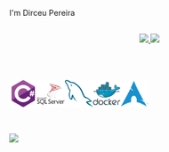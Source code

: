 
I'm Dirceu Pereira
##

<div align="center">
<a href="https://github.com/Dirceu-Pereira">
<img height="150em" src="https://github-readme-stats.vercel.app/api?username=Dirceu-Pereira&show_icons=true&theme=dark&include_all_commits=true&count_private=true"/> 
<img height="130em" src="https://github-readme-stats.vercel.app/api/top-langs/?username=Dirceu-Pereira&layout=compact"/>
</div>

##

<div>
   <br> <br>
  
<img align="left" height="50" width="50" src="https://raw.githubusercontent.com/devicons/devicon/master/icons/csharp/csharp-original.svg">
<img align="left" height="50" width="50" src="https://github.com/devicons/devicon/blob/master/icons/microsoftsqlserver/microsoftsqlserver-original-wordmark.svg">   
<img align="left" height="50" width="50" src="https://raw.githubusercontent.com/devicons/devicon/master/icons/mysql/mysql-original.svg">
<img align="left" height="50" width="50" src="https://github.com/devicons/devicon/blob/master/icons/docker/docker-original-wordmark.svg">
<img align="left" height="50" width="50" src="https://github.com/devicons/devicon/blob/master/icons/archlinux/archlinux-original.svg">

 <br>
 <br>
</div>

##

<div>
   <br> <br>
<a href="https://www.linkedin.com/in/dirceu-pereira-b2052ba6" target="_blank"><img src="https://img.shields.io/badge/-LinkedIn-%230077B5?style=for-the-badge&logo=linkedin&logoColor=white" target="_blank"></a> 
 
 </div>




<!--
**Dirceu-Pereira/Dirceu-Pereira** is a ✨ _special_ ✨ repository because its `README.md` (this file) appears on your GitHub profile.

Here are some ideas to get you started:

- 🔭 I’m currently working on ...
- 🌱 I’m currently learning ...
- 👯 I’m looking to collaborate on ...
- 🤔 I’m looking for help with ...
- 💬 Ask me about ...
- 📫 How to reach me: ...
- 😄 Pronouns: ...
- ⚡ Fun fact: ...
-->

